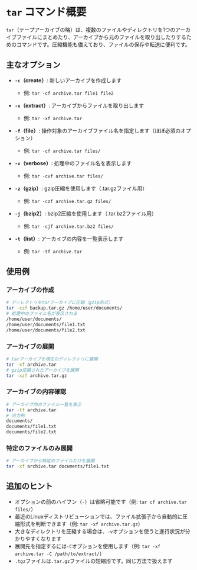 # `tar` コマンド概要

`tar`（テープアーカイブの略）は、複数のファイルやディレクトリを1つのアーカイブファイルにまとめたり、アーカイブから元のファイルを取り出したりするためのコマンドです。圧縮機能も備えており、ファイルの保存や転送に便利です。

## 主なオプション

- **`-c`（create）**: 新しいアーカイブを作成します
  - 例: `tar -cf archive.tar file1 file2`

- **`-x`（extract）**: アーカイブからファイルを取り出します
  - 例: `tar -xf archive.tar`

- **`-f`（file）**: 操作対象のアーカイブファイル名を指定します（ほぼ必須のオプション）
  - 例: `tar -cf archive.tar files/`

- **`-v`（verbose）**: 処理中のファイル名を表示します
  - 例: `tar -cvf archive.tar files/`

- **`-z`（gzip）**: gzip圧縮を使用します（.tar.gzファイル用）
  - 例: `tar -czf archive.tar.gz files/`

- **`-j`（bzip2）**: bzip2圧縮を使用します（.tar.bz2ファイル用）
  - 例: `tar -cjf archive.tar.bz2 files/`

- **`-t`（list）**: アーカイブの内容を一覧表示します
  - 例: `tar -tf archive.tar`

## 使用例

### アーカイブの作成

```bash
# ディレクトリをtarアーカイブに圧縮（gzip形式）
tar -czf backup.tar.gz /home/user/documents/
# 処理中のファイル名が表示される
/home/user/documents/
/home/user/documents/file1.txt
/home/user/documents/file2.txt
```

### アーカイブの展開

```bash
# tarアーカイブを現在のディレクトリに展開
tar -xf archive.tar
# gzip圧縮されたアーカイブを展開
tar -xzf archive.tar.gz
```

### アーカイブの内容確認

```bash
# アーカイブ内のファイル一覧を表示
tar -tf archive.tar
# 出力例
documents/
documents/file1.txt
documents/file2.txt
```

### 特定のファイルのみ展開

```bash
# アーカイブから特定のファイルだけを展開
tar -xf archive.tar documents/file1.txt
```

## 追加のヒント

- オプションの前のハイフン（`-`）は省略可能です（例: `tar cf archive.tar files/`）
- 最近のLinuxディストリビューションでは、ファイル拡張子から自動的に圧縮形式を判断できます（例: `tar -xf archive.tar.gz`）
- 大きなディレクトリを圧縮する場合は、`-v`オプションを使うと進行状況が分かりやすくなります
- 展開先を指定するには`-C`オプションを使用します（例: `tar -xf archive.tar -C /path/to/extract/`）
- `.tgz`ファイルは`.tar.gz`ファイルの短縮形です。同じ方法で扱えます